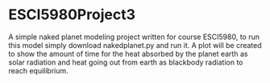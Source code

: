 # ESCI5980Project3




A simple naked planet modeling project written for course ESCI5980, to run this model simply download nakedplanet.py and run it. A plot will be created to show the amount of time for the heat absorbed by the planet earth as solar radiation and heat going out from earth as blackbody radiation to reach equilibrium.

